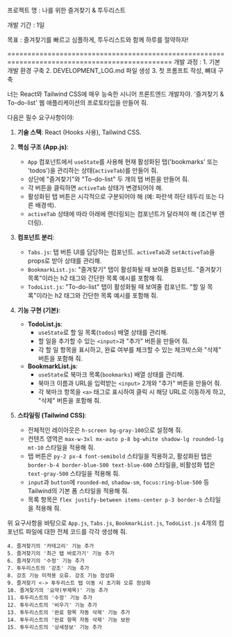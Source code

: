 프로젝트 명 : 나를 위한 즐겨찾기 & 투두리스트

개발 기간 : 1일

목표 : 즐겨찾기를 빠르고 심플하게, 투두리스트와 함께 하루를 절약하자!


===============================================================================================
개발 과정 : 
    1. 기본 개발 환경 구축
    2. DEVELOPMENT_LOG.md 파일 생성
    3. 첫 프롬프트 작성, 뼈대 구축

너는 React와 Tailwind CSS에 매우 능숙한 시니어 프론트엔드 개발자야.
'즐겨찾기 & To-do-list' 웹 애플리케이션의 프로토타입을 만들어 줘.

다음은 필수 요구사항이야:

1.  **기술 스택**: React (Hooks 사용), Tailwind CSS.
2.  **핵심 구조 (App.js)**:
    * `App` 컴포넌트에서 `useState`를 사용해 현재 활성화된 탭('bookmarks' 또는 'todos')을 관리하는 상태(`activeTab`)를 만들어 줘.
    * 상단에 "즐겨찾기"와 "To-do-list" 두 개의 탭 버튼을 만들어 줘.
    * 각 버튼을 클릭하면 `activeTab` 상태가 변경되어야 해.
    * 활성화된 탭 버튼은 시각적으로 구분되어야 해 (예: 파란색 하단 테두리 또는 다른 배경색).
    * `activeTab` 상태에 따라 아래에 렌더링되는 컴포넌트가 달라져야 해 (조건부 렌더링).

3.  **컴포넌트 분리**:
    * `Tabs.js`: 탭 버튼 UI를 담당하는 컴포넌트. `activeTab`과 `setActiveTab`을 props로 받아 상태를 관리해.
    * `BookmarkList.js`: "즐겨찾기" 탭이 활성화될 때 보여줄 컴포넌트. "즐겨찾기 목록"이라는 h2 태그와 간단한 목록 예시를 포함해 줘.
    * `TodoList.js`: "To-do-list" 탭이 활성화될 때 보여줄 컴포넌트. "할 일 목록"이라는 h2 태그와 간단한 목록 예시를 포함해 줘.

4.  **기능 구현 (기본)**:
    * **TodoList.js**:
        * `useState`로 할 일 목록(`todos`) 배열 상태를 관리해.
        * 할 일을 추가할 수 있는 `<input>`과 "추가" 버튼을 만들어 줘.
        * 각 할 일 항목을 표시하고, 완료 여부를 체크할 수 있는 체크박스와 "삭제" 버튼을 포함해 줘.
    * **BookmarkList.js**:
        * `useState`로 북마크 목록(`bookmarks`) 배열 상태를 관리해.
        * 북마크 이름과 URL을 입력받는 `<input>` 2개와 "추가" 버튼을 만들어 줘.
        * 각 북마크 항목을 `<a>` 태그로 표시하여 클릭 시 해당 URL로 이동하게 하고, "삭제" 버튼을 포함해 줘.

5.  **스타일링 (Tailwind CSS)**:
    * 전체적인 레이아웃은 `h-screen bg-gray-100`으로 설정해 줘.
    * 컨텐츠 영역은 `max-w-3xl mx-auto p-8 bg-white shadow-lg rounded-lg mt-10` 스타일을 적용해 줘.
    * 탭 버튼은 `py-2 px-4 font-semibold` 스타일을 적용하고, 활성화된 탭은 `border-b-4 border-blue-500 text-blue-600` 스타일을, 비활성화 탭은 `text-gray-500` 스타일을 적용해 줘.
    * `input`과 `button`에 `rounded-md`, `shadow-sm`, `focus:ring-blue-500` 등 Tailwind의 기본 폼 스타일을 적용해 줘.
    * 목록 항목은 `flex justify-between items-center p-3 border-b` 스타일을 적용해 줘.

위 요구사항을 바탕으로 `App.js`, `Tabs.js`, `BookmarkList.js`, `TodoList.js` 4개의 컴포넌트 파일에 대한 전체 코드를 각각 생성해 줘.

    4. 즐겨찾기의 '카테고리' 기능 추가
    5. 즐겨찾기의 '최근 탭 바로가기' 기능 추가
    6. 즐겨찾기의 '수정' 기능 추가
    7. 투두리스트의 '강조' 기능 추가
    8. 강조 기능 미적용 오류. 강조 기능 정상화
    9. 즐겨찾기 <-> 투두리스트 탭 이동 시 초기화 오류 정상화
    10. 즐겨찾기의 '요약(부제목)' 기능 추가
    11. 투두리스트의 '수정' 기능 추가
    12. 투두리스트의 '비우기' 기능 추가
    13. 투두리스트의 '완료 항목 자동 삭제' 기능 추가
    14. 투두리스트의 '완료 항목 자동 삭제' 기능 보완
    15. 투두리스트의 '상세정보' 기능 추가